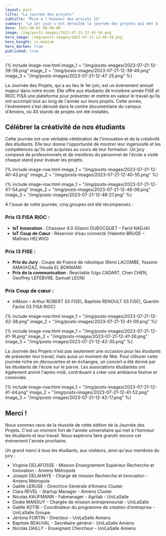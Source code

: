 ```yaml
---
layout: post
title: "La journée des projets"
subtitle: "Mise à l'honneur des projets I3"
summary: "Le 1er juin s'est déroulée la journée des projets qui met à l'honneur les réalisations des nos étudiants."
date: 2023-06-01 08:00:00
image: /img/posts-images/2023-07-21-12-45-54.png
hero_image: /img/posts-images/2023-07-21-12-46-18.png
hero_height: is-medium
hero_darken: true
published: true
---
```




{% include image-row.html 
image_1 = "/img/posts-images/2023-07-21-12-39-39.png"
image_2 = "/img/posts-images/2023-07-21-12-39-49.png"
image_3 = "/img/posts-images/2023-07-21-12-47-25.png"
%}

La Journée des Projets, qui a eu lieu le 1er juin, est un événement annuel majeur dans notre école. Elle offre aux étudiants de troisième année FISE et RIOC FISA une plateforme pour présenter et mettre en valeur le travail qu'ils ont accompli tout au long de l'année sur leurs projets. Cette année, l'événement s'est déroulé dans le centre documentaire du campus d'Amiens, où 40 stands de projets ont été installés.

## Célébrer la créativité de nos étudiants

Cette journée est une véritable célébration de l'innovation et de la créativité des étudiants. Elle leur donne l'opportunité de montrer leur ingéniosité et les compétences qu'ils ont acquises au cours de leur formation. Un jury composé de professionnels et de membres du personnel de l'école a visité chaque stand pour évaluer les projets. 

{% include image-row.html 
image_1 = "/img/posts-images/2023-07-21-12-40-43.png"
image_2 = "/img/posts-images/2023-07-21-12-40-55.png"
%}

{% include image-row.html 
image_1 = "/img/posts-images/2023-07-21-12-47-54.png"
image_2 = "/img/posts-images/2023-07-21-12-48-08.png"
image_3 = "/img/posts-images/2023-07-21-12-48-27.png"
%}

À l'issue de cette journée, cinq groupes ont été récompensés :

### Prix I3 FISA RIOC :

- **IoT Innovation** : Chasseur 4.0 (Gianni DUBOCQUET – Farid NADJA)
- **IoT Coup de Cœur** : Réservoir d’eau connecté (Valentin BRUGE – Mathieu HELWIG)

### Prix I3 FISE :

- **Prix du Jury** : Coupe de France de robotique (Remi LACOMBE, Yassine AMAGHZAZ, Houda EL BOKNANI)
- **Prix de la communication** : Reactable (Ugo CADART, Chen CHEN, Geoffrey LEFEBVRE, Samuel LEON)

### Prix Coup de cœur : 

- InMoov – Arthur ROBERT (I3 FISE), Baptiste RENOULT (I3 FISE), Quentin Fache (I3 FISA RIOC)

{% include image-row.html 
image_1 = "/img/posts-images/2023-07-21-12-42-38.png"
image_2 = "/img/posts-images/2023-07-21-12-41-09.png"
%}

{% include image-row.html 
image_1 = "/img/posts-images/2023-07-21-12-41-16.png"
image_2 = "/img/posts-images/2023-07-21-12-41-26.png"
image_3 = "/img/posts-images/2023-07-21-12-42-30.png"
%}


La Journée des Projets n'est pas seulement une occasion pour les étudiants de présenter leur travail, mais aussi un moment de fête. Pour clôturer cette journée riche en découvertes et en échanges, un concert a été donné par les étudiants de l'école sur le parvis. Les associations étudiantes ont également animé l'après-midi, contribuant à créer une ambiance festive et conviviale.

{% include image-row.html 
image_1 = "/img/posts-images/2023-07-21-12-41-44.png"
image_2 = "/img/posts-images/2023-07-21-12-41-52.png"
image_3 = "/img/posts-images/2023-07-21-12-42-17.png"
%}

## Merci !

Nous sommes ravis de la réussite de cette édition de la Journée des Projets. C'est un moment fort de l'année universitaire qui met à l'honneur les étudiants et leur travail. Nous espérons faire grandir encore cet événement l'année prochaine.

Un grand merci à tous les étudiants, aux visiteurs, ainsi qu'aux membres du jury :

- Virginie DELAFOSSE - Mission Enseignement Supérieur Recherche et Innovation - Amiens Métropole
- Joseph DELAHAYE - Chargé de mission Recherche et Innovation - Amiens Métropole
- Gaëlle LERUSE - Directrice Générale d'Amiens Cluster
- Clara REVEL - Startup Manager - Amiens Cluster
- Nicolas KAUFMANN - Fabmanager - Agrilab - UniLaSalle
- Elodie MANSUY - Chargée de mission entrepreneuriat - UniLaSalle
- Gaëlle KOTBI - Coordinateur du programme de création d'entreprise - UniLaSalle Groupe
- Jérôme FORTIN - Directeur - UniLaSalle Amiens
- Baptiste BEAUVAL - Secrétaire général - UniLaSalle Amiens
- Nicolas DAILLY - Enseignant Chercheur - UniLaSalle Amiens
